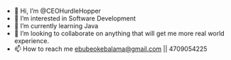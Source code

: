 - 👋 Hi, I’m @CEOHurdleHopper
- 👀 I’m interested in Software Development
- 🌱 I’m currently learning Java
- 💞️ I’m looking to collaborate on anything that will get me more real world experience.
- 📫 How to reach me ebubeokebalama@gmail.com || 4709054225

<!---
CEOHurdleHopper/CEOHurdleHopper is a ✨ special ✨ repository because its `README.md` (this file) appears on your GitHub profile.
You can click the Preview link to take a look at your changes.
--->
